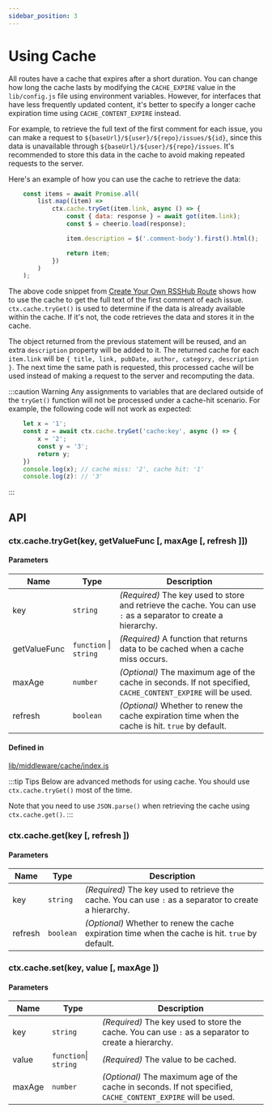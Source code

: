 ```yaml
---
sidebar_position: 3
---
```


# Using Cache

All routes have a cache that expires after a short duration. You can change how long the cache lasts by modifying the `CACHE_EXPIRE` value in the `lib/config.js` file using environment variables. However, for interfaces that have less frequently updated content, it's better to specify a longer cache expiration time using `CACHE_CONTENT_EXPIRE` instead.

For example, to retrieve the full text of the first comment for each issue, you can make a request to `${baseUrl}/${user}/${repo}/issues/${id}`, since this data is unavailable through `${baseUrl}/${user}/${repo}/issues`. It's recommended to store this data in the cache to avoid making repeated requests to the server.

Here's an example of how you can use the cache to retrieve the data:

```js
    const items = await Promise.all(
        list.map((item) =>
            ctx.cache.tryGet(item.link, async () => {
                const { data: response } = await got(item.link);
                const $ = cheerio.load(response);

                item.description = $('.comment-body').first().html();

                return item;
            })
        )
    );
```

The above code snippet from [Create Your Own RSSHub Route](/en/joinus/new-rss/start-code#better-reading-experience) shows how to use the cache to get the full text of the first comment of each issue. `ctx.cache.tryGet()` is used to determine if the data is already available within the cache. If it's not, the code retrieves the data and stores it in the cache.

The object returned from the previous statement will be reused, and an extra `description` property will be added to it. The returned cache for each `item.link` will be `{ title, link, pubDate, author, category, description }`. The next time the same path is requested, this processed cache will be used instead of making a request to the server and recomputing the data.

:::caution Warning
Any assignments to variables that are declared outside of the `tryGet()` function will not be processed under a cache-hit scenario. For example, the following code will not work as expected:

```js
    let x = '1';
    const z = await ctx.cache.tryGet('cache:key', async () => {
        x = '2';
        const y = '3';
        return y;
    })
    console.log(x); // cache miss: '2', cache hit: '1'
    console.log(z): // '3'
```

:::

## API

### ctx.cache.tryGet(key, getValueFunc [, maxAge [, refresh ]])

#### Parameters

| Name | Type | Description |
| ---- | ---- | ----------- |
| key  | `string` | *(Required)* The key used to store and retrieve the cache. You can use `:` as a separator to create a hierarchy. |
| getValueFunc | `function` \| `string` | *(Required)* A function that returns data to be cached when a cache miss occurs.
| maxAge | `number` | *(Optional)* The maximum age of the cache in seconds. If not specified, `CACHE_CONTENT_EXPIRE` will be used. |
| refresh | `boolean` | *(Optional)* Whether to renew the cache expiration time when the cache is hit. `true` by default. |

#### Defined in

[lib/middleware/cache/index.js](https://github.com/DIYgod/RSSHub/blob/master/lib/middleware/cache/index.js#L58)

:::tip Tips
Below are advanced methods for using cache. You should use `ctx.cache.tryGet()` most of the time.

Note that you need to use `JSON.parse()` when retrieving the cache using `ctx.cache.get()`.
:::

### ctx.cache.get(key [, refresh ])

#### Parameters

| Name | Type | Description |
| ---- | ---- | ----------- |
| key  | `string` | *(Required)* The key used to retrieve the cache. You can use `:` as a separator to create a hierarchy. |
| refresh | `boolean` | *(Optional)* Whether to renew the cache expiration time when the cache is hit. `true` by default. |

### ctx.cache.set(key, value [, maxAge ])

#### Parameters

| Name | Type | Description |
| ---- | ---- | ----------- |
| key  | `string` | *(Required)* The key used to store the cache. You can use `:` as a separator to create a hierarchy. |
| value | `function`\| `string` | *(Required)* The value to be cached. |
| maxAge | `number` | *(Optional)* The maximum age of the cache in seconds. If not specified, `CACHE_CONTENT_EXPIRE` will be used. |
